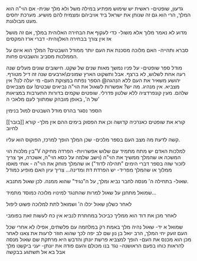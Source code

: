 

גדעון, שופטים-
ראשית יש שימוש מפתיע במילה משל ולא מלך
שנית- אם הוי"ה הוא המלך, הרי הוא גם זה שנותן את ישראל ביד אויביהם ומצמיח להם מושיע. מערכת יחסים מעט מבולגנת.

מדוע לא נאמר מלוך אלא משול- כדי לעקוף את הבחירה האלוהית במלך, אם זה מושל אז אין צורך בבחירה האלןוהית- דברי ארז המקסים


סברא ותהייה- האם מלוכה מסכנת את העם יותר ממודל השבטים? המלך הוא איום על הממלכות מסביב והשבטים פחות.

מודל ספר שופטים- על פניו נמשך מאות שנים של שקט. חישובים שונים מעלים שנה רעה אחת לשלוש, לא ברצף. אבל ותשקוט הארץ שמונים\ארבעים שנה זה דיל מטורף.
יהושע משאיר את העם ללא הנהגה@
הספר נפתח במצוקת העם- מי יעלה לנו? אין מצביא. אין מנהיג.
מה יש?
אפשרות לשאול את הוי"ה
נביאים
שבטים! עם מצביאים שלהם. מעין קונפרדציה ללא שלטון פדרלי.
שופטים שקמים בדורות
התערבות במציאות של ה', באופן מובהק שמתווך לעם
מלאכי ה'

הספר נסגר בהרס מודל השבטים למול בנימין

[[בובר]] קורא את שופטים כאנרכיה קדושה
וכן את הפסוק בימים ההם אין מלך- קורא לחיוב

קשה לדעת מה מצב העם בספר מלכים- שכן המלך הופך למרכז, הפוקוס הוא עליו.

בין מלכות הוי"V למלכות האדם יש מתח מתמיד עם שלוש אפשרויות-
הפרדה
מחיקה
המשכה
או שהמלך ממשיך את הוי"ה (וישב שלמה על כסא הוי"ה, אשכרה, אך צריך לזכור שזה בספר דברי הימים "תהילה לדוד")
או שהמלך מוחק את הוי"ה - אותי מאסו ממלוך
או שהמלך מפריד- יש הפרדת דת ומדינה... צריך עיון האם מופיע כמודל

שאול- בתחילה ה' מנסה לחבר נביא ומלך, על ה"נגיד" שהוא ממנה. לכן שאול מתנבא.

שמואל מתחנן על שאול למרות שהתנגד למינויו
מלוכה כמוסד מתמיד...

לאחר כשלון שאול יכלו ה' ושמואל לתת למלוכה פשוט ליפול

לאחר מכן את דוד הוא ממליך כביכול במחתרת לנביא אין כח לעשות זאת בפומבי


שמואל א יד- שאול נהיה מלך באמת רק במלחמה עם פלשתים, אפילו לא אחרי שכל העם זועק יחי המלך, הרב יואל בן נון שם לב יפה לכך שהוא חוזר לרעות את צאנו
לאחר מכן הוא מכנס את העם- הופך למצביא
פרשת יונתן והדבש היא מרתקת שם שאול מנסה להראות כוחו בפעם הראושנה- נגד בנו מכולם
והעם פודה את יונתן- יעני ביקשנו מלך אבל בא אל תשתגע בבקשה

